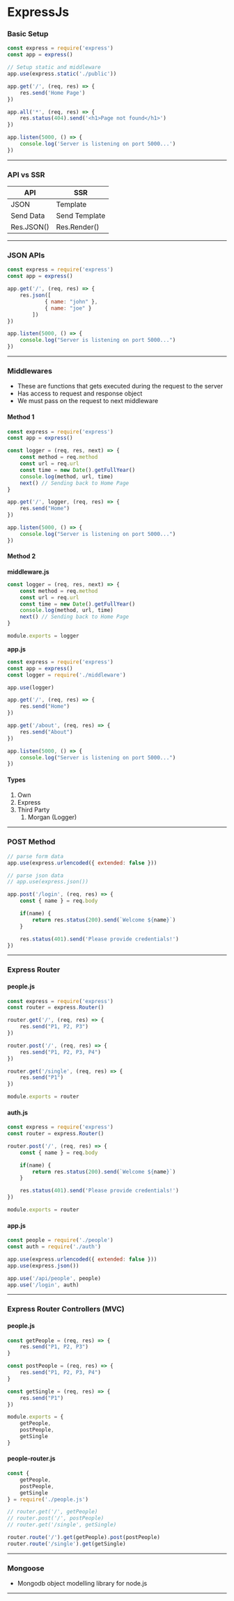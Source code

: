 # ExpressJs

### Basic Setup

```js
const express = require('express')
const app = express()

// Setup static and middleware
app.use(express.static('./public'))

app.get('/', (req, res) => {
	res.send('Home Page')
})

app.all('*', (req, res) => {
	res.status(404).send('<h1>Page not found</h1>')
})

app.listen(5000, () => {
	console.log('Server is listening on port 5000...')
})
```

***

### API vs SSR

| API        | SSR           |
| ---------- | ------------- |
| JSON       | Template      |
| Send Data  | Send Template |
| Res.JSON() | Res.Render()  |

***

### JSON APIs

```js
const express = require('express')
const app = express()

app.get('/', (req, res) => {
	res.json([
			{ name: "john" },
			{ name: "joe" }
		])
})

app.listen(5000, () => {
	console.log("Server is listening on port 5000...")
})
```

***

### Middlewares

* These are functions that gets executed during the request to the server
* Has access to request and response object
* We must pass on the request to next middleware

#### Method 1

```js
const express = require('express')
const app = express()

const logger = (req, res, next) => {
	const method = req.method
	const url = req.url
	const time = new Date().getFullYear()
	console.log(method, url, time)
	next() // Sending back to Home Page
}

app.get('/', logger, (req, res) => {
	res.send("Home")
})

app.listen(5000, () => {
	console.log("Server is listening on port 5000...")
})
```

#### Method 2

**middleware.js**

```js
const logger = (req, res, next) => {
	const method = req.method
	const url = req.url
	const time = new Date().getFullYear()
	console.log(method, url, time)
	next() // Sending back to Home Page
}

module.exports = logger
```

**app.js**

```js
const express = require('express')
const app = express()
const logger = require('./middleware')

app.use(logger)

app.get('/', (req, res) => {
	res.send("Home")
})

app.get('/about', (req, res) => {
	res.send("About")
})

app.listen(5000, () => {
	console.log("Server is listening on port 5000...")
})
```

#### Types

1. Own
2. Express
3. Third Party
   1. Morgan (Logger)

***

### POST Method

```js
// parse form data
app.use(express.urlencoded({ extended: false }))

// parse json data
// app.use(express.json())

app.post('/login', (req, res) => {
	const { name } = req.body

	if(name) {
		return res.status(200).send(`Welcome ${name}`)
	}

	res.status(401).send('Please provide credentials!')
})
```

***

### Express Router

#### people.js

```js
const express = require('express')
const router = express.Router()

router.get('/', (req, res) => {
	res.send("P1, P2, P3")
})

router.post('/', (req, res) => {
	res.send("P1, P2, P3, P4")
})

router.get('/single', (req, res) => {
	res.send("P1")
})

module.exports = router
```

#### auth.js

```js
const express = require('express')
const router = express.Router()

router.post('/', (req, res) => {
	const { name } = req.body

	if(name) {
		return res.status(200).send(`Welcome ${name}`)
	}

	res.status(401).send('Please provide credentials!')
})

module.exports = router
```

#### app.js

```js
const people = require('./people')
const auth = require('./auth')

app.use(express.urlencoded({ extended: false }))
app.use(express.json())

app.use('/api/people', people)
app.use('/login', auth)
```

***

### Express Router Controllers (MVC)

#### people.js

```js
const getPeople = (req, res) => {
	res.send("P1, P2, P3")
}

const postPeople = (req, res) => {
	res.send("P1, P2, P3, P4")
}

const getSingle = (req, res) => {
	res.send("P1")
})

module.exports = {
	getPeople,
	postPeople,
	getSingle
}
```

#### people-router.js

```js
const {
	getPeople,
	postPeople,
	getSingle
} = require('./people.js')

// router.get('/', getPeople)
// router.post('/', postPeople)
// router.get('/single', getSingle)

router.route('/').get(getPeople).post(postPeople)
router.route('/single').get(getSingle)
```

***

### Mongoose

* Mongodb object modelling library for node.js

***
